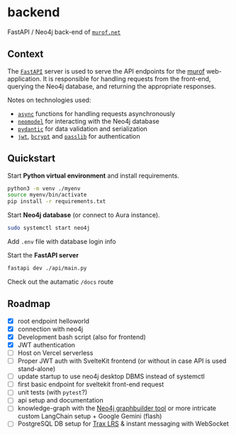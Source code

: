 # backend
FastAPI / Neo4j back-end of [`murof.net`](https://murof.net)


## Context

The [`FastAPI`](https://fastapi.tiangolo.com/tutorial/first-steps/) server is used to serve the API endpoints for the [murof](https://murof.net) web-application. It is responsible for handling requests from the front-end, querying the Neo4j database, and returning the appropriate responses.

Notes on technologies used:
- [`async`](https://docs.python.org/3/library/asyncio.html) functions for handling requests asynchronously
- [`neomodel`](https://neomodel.readthedocs.io/en/latest/) for interacting with the Neo4j database
- [`pydantic`](https://docs.pydantic.dev/latest/) for data validation and serialization
- [`jwt`](https://jwt.io/), [`bcrypt`](https://github.com/pyca/bcrypt/) and [`passlib`](https://passlib.readthedocs.io/en/stable/) for authentication


## Quickstart

Start **Python virtual environment** and install requirements.

```bash
python3 -m venv ./myenv
source myenv/bin/activate
pip install -r requirements.txt
```

Start **Neo4j database** (or connect to Aura instance).

```bash
sudo systemctl start neo4j
```
Add `.env` file with database login info

Start the **FastAPI server**

```bash
fastapi dev ./api/main.py
```

Check out the autamatic `/docs` route

## Roadmap
- [x] root endpoint helloworld
- [x] connection with neo4j
- [x] Development bash script (also for frontend)
- [x] JWT authentication
- [ ] Host on Vercel serverless
- [ ] Proper JWT auth with SvelteKit frontend (or without in case API is used stand-alone)
- [ ] update startup to use neo4j desktop DBMS instead of systemctl
- [ ] first basic endpoint for sveltekit front-end request
- [ ] unit tests (with `pytest`?)
- [ ] api setup and documentation
- [ ] knowledge-graph with the [Neo4j graphbuilder tool](https://llm-graph-builder.neo4jlabs.com/) or more intricate custom LangChain setup + Google Gemini (flash)
- [ ] PostgreSQL DB setup for [Trax LRS](https://traxlrs.com/) & instant messaging with WebSocket

